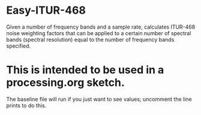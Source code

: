 # Easy-ITUR-468
Given a number of frequency bands and a sample rate, calculates ITUR-468 noise weighting factors that can be applied to a certain number of spectral bands (spectral resolution) equal to the number of frequency bands specified.

# This is intended to be used in a processing.org sketch.
The baseline file will run if you just want to see values; uncomment the line prints to do this.
